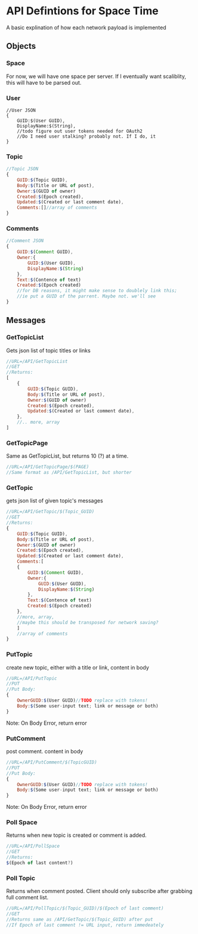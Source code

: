 API Defintions for Space Time
=============================

A basic explination of how each network payload is implemented

Objects
-------

### Space

For now, we will have one space per server. If I eventually want 
scaliblity, this will have to be parsed out.

### User

```
//User JSON 
{
	GUID:$(User GUID),
	DisplayName:$(String),
	//todo figure out user tokens needed for OAuth2
	//Do I need user stalking? probably not. If I do, it 
}
```

### Topic

```javascript
//Topic JSON
{
	GUID:$(Topic GUID),
	Body:$(Title or URL of post),
	Owner:$(GUID of owner)
	Created:$(Epoch created),
	Updated:$(Created or last comment date),
	Comments:[]//array of comments 
}
```

### Comments

```javascript
//Comment JSON
{
	GUID:$(Comment GUID),
	Owner:{ 
		GUID:$(User GUID),
		DisplayName:$(String)
	},
	Text:$(Contence of text)
	Created:$(Epoch created)
	//for DB reasons, it might make sense to doublely link this; 
	//ie put a GUID of the parrent. Maybe not. we'll see 
}
```

Messages
--------
### GetTopicList

Gets json list of topic titles or links


```javascript
//URL=/API/GetTopicList
//GET
//Returns:
[
	{
		GUID:$(Topic GUID),
		Body:$(Title or URL of post),
		Owner:$(GUID of owner)
		Created:$(Epoch created),
		Updated:$(Created or last comment date),
	},
	//.. more, array
]
```
### GetTopicPage

Same as GetTopicList, but returns 10 (?) at a time.

```javascript
//URL=/API/GetTopicPage/$(PAGE)
//Same format as /API/GetTopicList, but shorter 
```

### GetTopic

gets json list of given topic's messages

```javascript
//URL=/API/GetTopic/$(Topic_GUID)
//GET
//Returns:
{
	GUID:$(Topic GUID),
	Body:$(Title or URL of post),
	Owner:$(GUID of owner)
	Created:$(Epoch created),
	Updated:$(Created or last comment date),
	Comments:[
	{
		GUID:$(Comment GUID),
		Owner:{ 
			GUID:$(User GUID),
			DisplayName:$(String)
		},
		Text:$(Contence of text)
		Created:$(Epoch created)
	},
	//more, array, 
	//maybe this should be transposed for network saving?
	]
	//array of comments 
}
```

### PutTopic

create new topic, either with a title or link, content in body

```javascript
//URL=/API/PutTopic
//PUT
//Put Body:
{
	OwnerGUID:$(User GUID)//TODO replace with tokens!
	Body:$(Some user-input text; link or message or both)
}
```

Note: On Body Error, return error


### PutComment

post comment. content in body

```javascript
//URL=/API/PutComment/$(TopicGUID)
//PUT
//Put Body:
{
	OwnerGUID:$(User GUID)//TODO replace with tokens!
	Body:$(Some user-input text; link or message or both)
}
```

Note: On Body Error, return error


### Poll Space

Returns when new topic is created or comment is added.

```javascript
//URL=/API/PollSpace
//GET
//Returns:
$(Epoch of last content?)
```

### Poll Topic

Returns when comment posted. Client should only subscribe after grabbing
full comment list.

```javascript
//URL=/API/PollTopic/$(Topic_GUID)/$(Epoch of last comment)
//GET
//Returns same as /API/GetTopic/$(Topic_GUID) after put
//If Epoch of last comment != URL input, return immedeately
```
